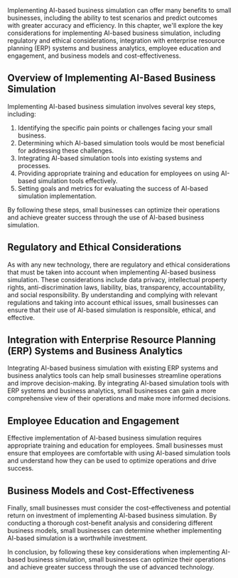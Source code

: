 
Implementing AI-based business simulation can offer many benefits to small businesses, including the ability to test scenarios and predict outcomes with greater accuracy and efficiency. In this chapter, we'll explore the key considerations for implementing AI-based business simulation, including regulatory and ethical considerations, integration with enterprise resource planning (ERP) systems and business analytics, employee education and engagement, and business models and cost-effectiveness.

Overview of Implementing AI-Based Business Simulation
-----------------------------------------------------

Implementing AI-based business simulation involves several key steps, including:

1. Identifying the specific pain points or challenges facing your small business.
2. Determining which AI-based simulation tools would be most beneficial for addressing these challenges.
3. Integrating AI-based simulation tools into existing systems and processes.
4. Providing appropriate training and education for employees on using AI-based simulation tools effectively.
5. Setting goals and metrics for evaluating the success of AI-based simulation implementation.

By following these steps, small businesses can optimize their operations and achieve greater success through the use of AI-based business simulation.

Regulatory and Ethical Considerations
-------------------------------------

As with any new technology, there are regulatory and ethical considerations that must be taken into account when implementing AI-based business simulation. These considerations include data privacy, intellectual property rights, anti-discrimination laws, liability, bias, transparency, accountability, and social responsibility. By understanding and complying with relevant regulations and taking into account ethical issues, small businesses can ensure that their use of AI-based simulation is responsible, ethical, and effective.

Integration with Enterprise Resource Planning (ERP) Systems and Business Analytics
----------------------------------------------------------------------------------

Integrating AI-based business simulation with existing ERP systems and business analytics tools can help small businesses streamline operations and improve decision-making. By integrating AI-based simulation tools with ERP systems and business analytics, small businesses can gain a more comprehensive view of their operations and make more informed decisions.

Employee Education and Engagement
---------------------------------

Effective implementation of AI-based business simulation requires appropriate training and education for employees. Small businesses must ensure that employees are comfortable with using AI-based simulation tools and understand how they can be used to optimize operations and drive success.

Business Models and Cost-Effectiveness
--------------------------------------

Finally, small businesses must consider the cost-effectiveness and potential return on investment of implementing AI-based business simulation. By conducting a thorough cost-benefit analysis and considering different business models, small businesses can determine whether implementing AI-based simulation is a worthwhile investment.

In conclusion, by following these key considerations when implementing AI-based business simulation, small businesses can optimize their operations and achieve greater success through the use of advanced technology.

